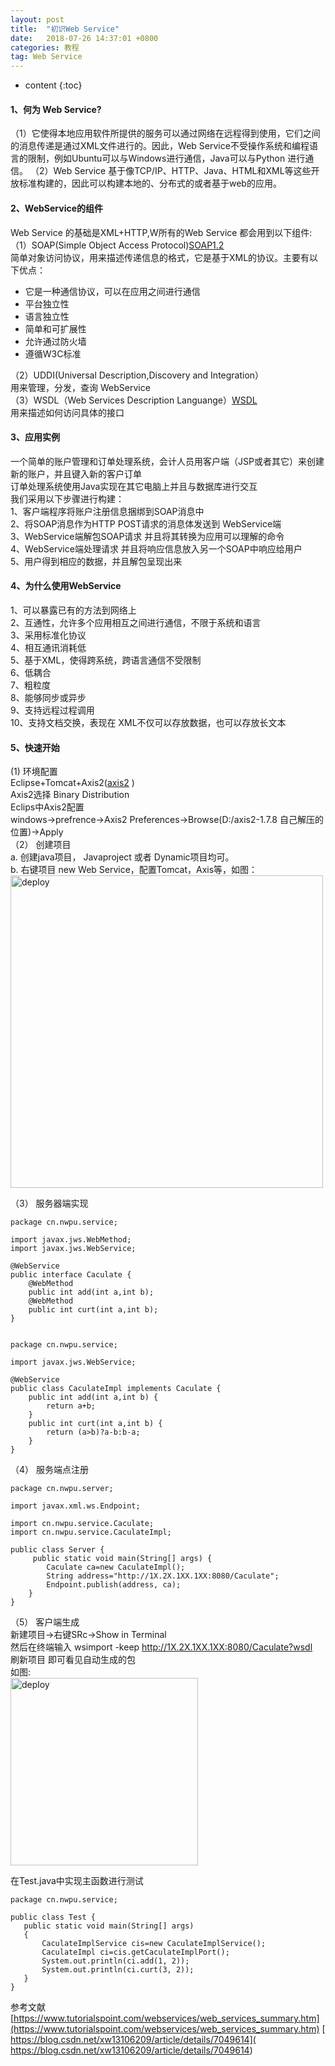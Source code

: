 ```yaml
---
layout: post
title:  "初识Web Service"
date:   2018-07-26 14:37:01 +0800
categories: 教程
tag: Web Service
---
```


* content
{:toc}


#### 1、何为 Web Service?
（1）它使得本地应用软件所提供的服务可以通过网络在远程得到使用，它们之间的消息传递是通过XML文件进行的。因此，Web Service不受操作系统和编程语言的限制，例如Ubuntu可以与Windows进行通信，Java可以与Python 进行通信。
（2）Web Service 基于像TCP/IP、HTTP、Java、HTML和XML等这些开放标准构建的，因此可以构建本地的、分布式的或者基于web的应用。
#### 2、WebService的组件
Web Service 的基础是XML+HTTP,W所有的Web Service 都会用到以下组件:  
（1）SOAP(Simple Object Access Protocol)[SOAP1.2](http://www.w3.org/TR/2003/REC-soap12-part0-20030624/)  
简单对象访问协议，用来描述传递信息的格式，它是基于XML的协议。主要有以下优点：

- 它是一种通信协议，可以在应用之间进行通信
- 平台独立性
- 语言独立性
- 简单和可扩展性
- 允许通过防火墙
- 遵循W3C标准

（2）UDDI(Universal Description,Discovery and Integration）  
用来管理，分发，查询 WebService  
（3）WSDL（Web Services Description Languange）[WSDL](https://www.w3.org/TR/2007/REC-wsdl20-primer-20070626/)  
用来描述如何访问具体的接口  


#### 3、应用实例

一个简单的账户管理和订单处理系统，会计人员用客户端（JSP或者其它）来创建新的账户，并且键入新的客户订单  
订单处理系统使用Java实现在其它电脑上并且与数据库进行交互  
我们采用以下步骤进行构建：  
1、客户端程序将账户注册信息捆绑到SOAP消息中  
2、将SOAP消息作为HTTP POST请求的消息体发送到 WebService端  
3、WebService端解包SOAP请求 并且将其转换为应用可以理解的命令  
4、WebService端处理请求 并且将响应信息放入另一个SOAP中响应给用户  
5、用户得到相应的数据，并且解包呈现出来  
#### 4、为什么使用WebService
1、可以暴露已有的方法到网络上  
2、互通性，允许多个应用相互之间进行通信，不限于系统和语言  
3、采用标准化协议  
4、相互通讯消耗低  
5、基于XML，使得跨系统，跨语言通信不受限制  
6、低耦合  
7、粗粒度  
8、能够同步或异步  
9、支持远程过程调用  
10、支持文档交换，表现在 XML不仅可以存放数据，也可以存放长文本  

#### 5、快速开始

(1) 环境配置  
Eclipse+Tomcat+Axis2([axis2](http://axis.apache.org/axis2/java/core/download.cgi) )  
Axis2选择 Binary Distribution  
Eclips中Axis2配置   
windows->prefrence->Axis2 Preferences->Browse(D:/axis2-1.7.8 自己解压的位置)->Apply  
（2） 创建项目  
    a. 创建java项目， Javaproject 或者 Dynamic项目均可。  
    b. 右键项目 new Web Service，配置Tomcat，Axis等，如图：  
    <img src="{{ '/styles/images/2018-7-26/2018-07-26_113237.jpg' | prepend: site.baseurl }}" alt="deploy" width="500" />  

（3）  服务器端实现  

```
package cn.nwpu.service;

import javax.jws.WebMethod;
import javax.jws.WebService;

@WebService
public interface Caculate {
	@WebMethod
	public int add(int a,int b);
	@WebMethod
	public int curt(int a,int b);	
}


package cn.nwpu.service;

import javax.jws.WebService;

@WebService
public class CaculateImpl implements Caculate {
	public int add(int a,int b) {
		return a+b;
	}
	public int curt(int a,int b) {
		return (a>b)?a-b:b-a;
	}
}

```
（4）  服务端点注册  

```
package cn.nwpu.server;

import javax.xml.ws.Endpoint;

import cn.nwpu.service.Caculate;
import cn.nwpu.service.CaculateImpl;

public class Server {
	 public static void main(String[] args) {
		Caculate ca=new CaculateImpl();
		String address="http://1X.2X.1XX.1XX:8080/Caculate";
		Endpoint.publish(address, ca);
	}
}

```
（5） 客户端生成  
新建项目->右键SRc->Show in Terminal  
然后在终端输入 wsimport -keep http://1X.2X.1XX.1XX:8080/Caculate?wsdl  
刷新项目 即可看见自动生成的包  
如图:  
  <img src="{{ '/styles/images/2018-7-26/1.jpg' | prepend: site.baseurl }}" alt="deploy" width="300" />  
 
 在Test.java中实现主函数进行测试  

 ```
package cn.nwpu.service;

public class Test {
	public static void main(String[] args) 
	{
		CaculateImplService cis=new CaculateImplService();
		CaculateImpl ci=cis.getCaculateImplPort();
		System.out.println(ci.add(1, 2));
		System.out.println(ci.curt(3, 2));
	}
}
 ```
 参考文献  
 [https://www.tutorialspoint.com/webservices/web_services_summary.htm](https://www.tutorialspoint.com/webservices/web_services_summary.htm) 
[ https://blog.csdn.net/xw13106209/article/details/7049614]( https://blog.csdn.net/xw13106209/article/details/7049614) 
 